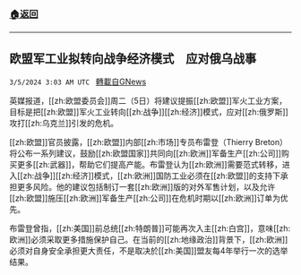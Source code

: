 ###  [:house:返回](README.md)
---


## 欧盟军工业拟转向战争经济模式　应对俄乌战事
`3/5/2024 3:03 AM UTC ` [轉載自GNews](https://gnews.org/articles/2365494)

英媒报道，[[zh:欧盟委员会]]周二（5日）将建议提振[[zh:欧盟]]军火工业方案，目标是把[[zh:欧盟]]军火工业转向[[zh:战争]][[zh:经济]]模式，应对[[zh:俄罗斯]]攻打[[zh:乌克兰]]引发的危机。

[[zh:欧盟]]官员披露，[[zh:欧盟]]内部[[zh:市场]]专员布雷登（Thierry Breton）将公布一系列建议，鼓励[[zh:欧盟国家]]共同向[[zh:欧洲]]军备生产[[zh:公司]]购买更多[[zh:武器]]，帮助它们提高产能。布雷登认为[[zh:欧洲]]需要范式转移，进入[[zh:战争]][[zh:经济]]模式，[[zh:欧洲]]国防工业必须在[[zh:欧盟]]的支持下承担更多风险。他的建议包括制订一套[[zh:欧洲]]版的对外军售计划，以及允许[[zh:欧盟]]施压[[zh:欧洲]]军备生产[[zh:公司]]在危机时期以[[zh:欧洲]]订单为优先。

布雷登曾指，[[zh:美国]]前总统[[zh:特朗普]]可能再次入主[[zh:白宫]]，意味[[zh:欧洲]]必须采取更多措施保护自己。在当前的[[zh:地缘政治]]背景下，[[zh:欧洲]]必须对自身安全承担更大责任，不是取决於[[zh:美国]]盟友每4年举行一次的选举结果。
